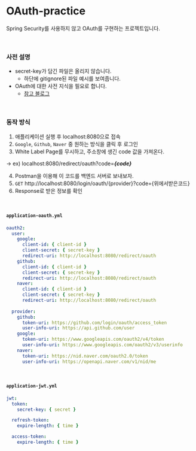 # OAuth-practice
Spring Security를 사용하지 않고 OAuth를 구현하는 프로젝트입니다.

<br/>

### 사전 설명
- secret-key가 담긴 파일은 올리지 않습니다.
  - 하단에 gitignore된 파일 예시를 보여줍니다.
- OAuth에 대한 사전 지식을 필요로 합니다.
  - [참고 블로그](https://velog.io/@max9106/OAuth) 


<br/>

### 동작 방식

1. 애플리케이션 실행 후 localhost:8080으로 접속
2. `Google`, `Github`, `Naver` 중 원하는 방식을 클릭 후 로그인
3. White Label Page를 무시하고, 주소창에 생긴 code 값을 가져온다. 

→ ex) localhost:8080/redirect/oauth?code=***{code}***

4. Postman을 이용해 이 코드를 백엔드 서버로 보내보자.
5. `GET` http://localhost:8080/login/oauth/{provider}?code={위에서받은코드}
6. Response로 받은 정보를 확인

<br/>

#### `application-oauth.yml`
```yaml
oauth2:
  user:
    google:
      client-id: { client-id }
      client-secret: { secret-key }
      redirect-uri: http://localhost:8080/redirect/oauth
    github:
      client-id: { client-id }
      client-secret: { secret-key }
      redirect-uri: http://localhost:8080/redirect/oauth
    naver:
      client-id: { client-id }
      client-secret: { secret-key }
      redirect-uri: http://localhost:8080/redirect/oauth
      
  provider:
    github:
      token-uri: https://github.com/login/oauth/access_token
      user-info-uri: https://api.github.com/user
    google:
      token-uri: https://www.googleapis.com/oauth2/v4/token
      user-info-uri: https://www.googleapis.com/oauth2/v3/userinfo
    naver:
      token-uri: https://nid.naver.com/oauth2.0/token
      user-info-uri: https://openapi.naver.com/v1/nid/me
```

<br/>

#### `application-jwt.yml`
```yaml
jwt:
  token:
    secret-key: { secret }

  refresh-token:
    expire-length: { time }

  access-token:
    expire-length: { time }
```
